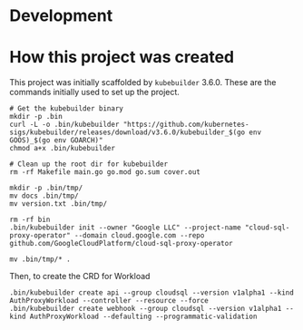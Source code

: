 # Development

# How this project was created
This project was initially scaffolded by `kubebuilder` 3.6.0. These are the 
commands initially used to set up the project.

```
# Get the kubebuilder binary
mkdir -p .bin
curl -L -o .bin/kubebuilder "https://github.com/kubernetes-sigs/kubebuilder/releases/download/v3.6.0/kubebuilder_$(go env GOOS)_$(go env GOARCH)"
chmod a+x .bin/kubebuilder

# Clean up the root dir for kubebuilder
rm -rf Makefile main.go go.mod go.sum cover.out 

mkdir -p .bin/tmp/
mv docs .bin/tmp/
mv version.txt .bin/tmp/

rm -rf bin
.bin/kubebuilder init --owner "Google LLC" --project-name "cloud-sql-proxy-operator" --domain cloud.google.com --repo github.com/GoogleCloudPlatform/cloud-sql-proxy-operator

mv .bin/tmp/* .

```

Then, to create the CRD for Workload
```
.bin/kubebuilder create api --group cloudsql --version v1alpha1 --kind AuthProxyWorkload --controller --resource --force
.bin/kubebuilder create webhook --group cloudsql --version v1alpha1 --kind AuthProxyWorkload --defaulting --programmatic-validation
```


